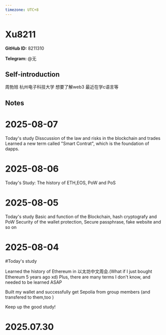 ```yaml
---
timezone: UTC+8
---
```


# Xu8211

**GitHub ID:** 8211310

**Telegram:** @无

## Self-introduction

周勃旭 杭州电子科技大学 想要了解web3 最近在学c语言等

## Notes

<!-- Content_START -->
# 2025-08-07

Today's study
Disscussion of the law and risks in the blockchain and trades
Learned a new term called "Smart Contrat", which is the foundation of dapps.

# 2025-08-06

Today's Study:
The history of ETH,EOS, PoW and PoS

# 2025-08-05

Today's study
Basic and function of the Blockchain, hash cryptografy and PoW
Security of the wallet protection, Secure passphrase, fake website and so on

# 2025-08-04

#Today's study 

Learned the history of Ethereum in 以太坊中文周会.(What if I just bought Ethereum 5 years ago xd)
Plus, there are many terms I don't know, and needed to be learned ASAP

Built my wallet and successfully get Sepolia from group members (and transfered to them,too )

Keep up the good study!


# 2025.07.30


<!-- Content_END -->

